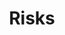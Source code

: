 ---
title: 11. Risks
weight: 11
cascade:
  type: docs
next: /architecture/12_glossary
prev: /architecture/10_quality_requirements
---
